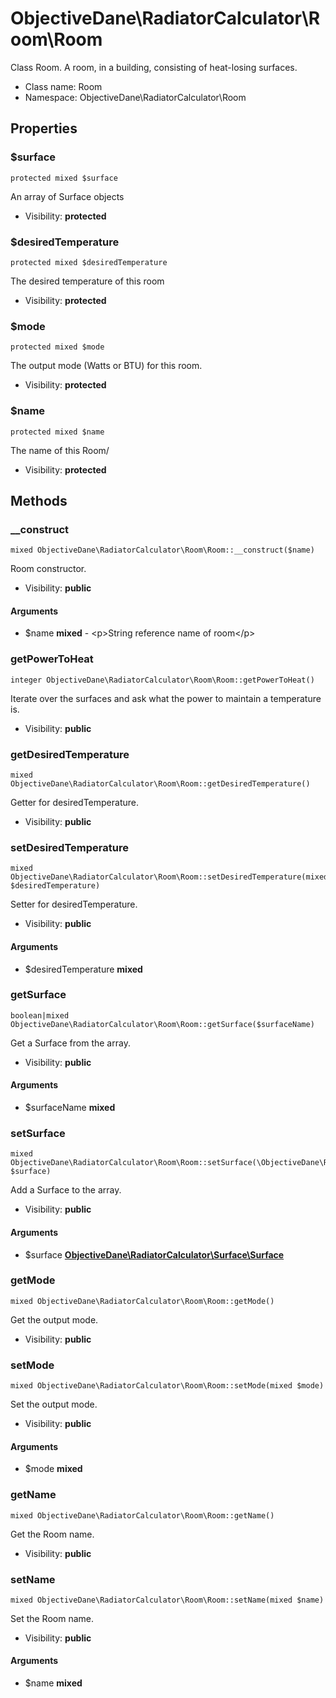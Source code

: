 ObjectiveDane\RadiatorCalculator\Room\Room
===============

Class Room.  A room, in a building, consisting of heat-losing surfaces.




* Class name: Room
* Namespace: ObjectiveDane\RadiatorCalculator\Room





Properties
----------


### $surface

    protected mixed $surface

An array of Surface objects



* Visibility: **protected**


### $desiredTemperature

    protected mixed $desiredTemperature

The desired temperature of this room



* Visibility: **protected**


### $mode

    protected mixed $mode

The output mode (Watts or BTU) for this room.



* Visibility: **protected**


### $name

    protected mixed $name

The name of this Room/



* Visibility: **protected**


Methods
-------


### __construct

    mixed ObjectiveDane\RadiatorCalculator\Room\Room::__construct($name)

Room constructor.



* Visibility: **public**


#### Arguments
* $name **mixed** - &lt;p&gt;String reference name of room&lt;/p&gt;



### getPowerToHeat

    integer ObjectiveDane\RadiatorCalculator\Room\Room::getPowerToHeat()

Iterate over the surfaces and ask what the power to maintain a temperature is.



* Visibility: **public**




### getDesiredTemperature

    mixed ObjectiveDane\RadiatorCalculator\Room\Room::getDesiredTemperature()

Getter for desiredTemperature.



* Visibility: **public**




### setDesiredTemperature

    mixed ObjectiveDane\RadiatorCalculator\Room\Room::setDesiredTemperature(mixed $desiredTemperature)

Setter for desiredTemperature.



* Visibility: **public**


#### Arguments
* $desiredTemperature **mixed**



### getSurface

    boolean|mixed ObjectiveDane\RadiatorCalculator\Room\Room::getSurface($surfaceName)

Get a Surface from the array.



* Visibility: **public**


#### Arguments
* $surfaceName **mixed**



### setSurface

    mixed ObjectiveDane\RadiatorCalculator\Room\Room::setSurface(\ObjectiveDane\RadiatorCalculator\Surface\Surface $surface)

Add a Surface to the array.



* Visibility: **public**


#### Arguments
* $surface **[ObjectiveDane\RadiatorCalculator\Surface\Surface](ObjectiveDane-RadiatorCalculator-Surface-Surface.md)**



### getMode

    mixed ObjectiveDane\RadiatorCalculator\Room\Room::getMode()

Get the output mode.



* Visibility: **public**




### setMode

    mixed ObjectiveDane\RadiatorCalculator\Room\Room::setMode(mixed $mode)

Set the output mode.



* Visibility: **public**


#### Arguments
* $mode **mixed**



### getName

    mixed ObjectiveDane\RadiatorCalculator\Room\Room::getName()

Get the Room name.



* Visibility: **public**




### setName

    mixed ObjectiveDane\RadiatorCalculator\Room\Room::setName(mixed $name)

Set the Room name.



* Visibility: **public**


#### Arguments
* $name **mixed**


